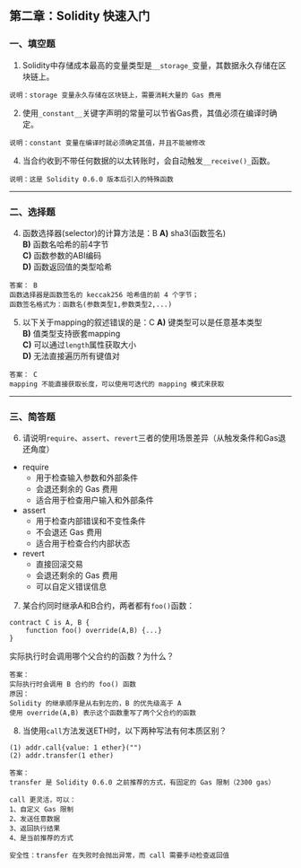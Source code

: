 ## 第二章：Solidity 快速入门

### 一、填空题

1. Solidity中存储成本最高的变量类型是`__storage_`变量，其数据永久存储在区块链上。
```
说明：storage 变量永久存储在区块链上，需要消耗大量的 Gas 费用
```
2. 使用`_constant__`关键字声明的常量可以节省Gas费，其值必须在编译时确定。
```
说明：constant 变量在编译时就必须确定其值，并且不能被修改
```
4. 当合约收到不带任何数据的以太转账时，会自动触发`__receive()_`函数。
```
说明：这是 Solidity 0.6.0 版本后引入的特殊函数
```

---

### 二、选择题

4. 函数选择器(selector)的计算方法是：B
   **A)** sha3(函数签名)  
   **B)** 函数名哈希的前4字节  
   **C)** 函数参数的ABI编码  
   **D)** 函数返回值的类型哈希  
```
答案： B
函数选择器是函数签名的 keccak256 哈希值的前 4 个字节；
函数签名格式为：函数名(参数类型1,参数类型2,...)
```

5. 以下关于mapping的叙述错误的是：C
   **A)** 键类型可以是任意基本类型  
   **B)** 值类型支持嵌套mapping  
   **C)** 可以通过`length`属性获取大小  
   **D)** 无法直接遍历所有键值对  
```
答案： C
mapping 不能直接获取长度，可以使用可迭代的 mapping 模式来获取

```

---

### 三、简答题

6. 请说明`require`、`assert`、`revert`三者的使用场景差异（从触发条件和Gas退还角度）
- require
  - 用于检查输入参数和外部条件
  - 会退还剩余的 Gas 费用
  - 适合用于检查用户输入和外部条件
- assert
  - 用于检查内部错误和不变性条件
  - 不会退还 Gas 费用
  - 适合用于检查合约内部状态
- revert
  - 直接回滚交易
  - 会退还剩余的 Gas 费用
  - 可以自定义错误信息


7. 某合约同时继承A和B合约，两者都有`foo()`函数：

```solidity
contract C is A, B {
    function foo() override(A,B) {...}
}
```

实际执行时会调用哪个父合约的函数？为什么？

```
答案：
实际执行时会调用 B 合约的 foo() 函数
原因：
Solidity 的继承顺序是从右到左的，B 的优先级高于 A
使用 override(A,B) 表示这个函数重写了两个父合约的函数
```


8. 当使用`call`方法发送ETH时，以下两种写法有何本质区别？

```solidity
(1) addr.call{value: 1 ether}("")
(2) addr.transfer(1 ether)
```

```
答案：
transfer 是 Solidity 0.6.0 之前推荐的方式，有固定的 Gas 限制（2300 gas）

call 更灵活，可以：
1、自定义 Gas 限制
2、发送任意数据
3、返回执行结果
4、是当前推荐的方式

安全性：transfer 在失败时会抛出异常，而 call 需要手动检查返回值
```
